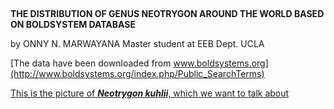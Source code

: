 ##

**THE DISTRIBUTION OF GENUS NEOTRYGON AROUND THE WORLD BASED ON BOLDSYSTEM DATABASE**

by
ONNY N. MARWAYANA
Master student at EEB Dept. UCLA

[The data have been downloaded from www.boldsystems.org](http://www.boldsystems.org/index.php/Public_SearchTerms)

[This is the picture of ***Neotrygon kuhlii***, which we want to talk about](http://68.media.tumblr.com/55b827d25aa023b223fa2f1b56317a9c/tumblr_nca85vyf5H1tkjl6mo1_1280.jpg)
